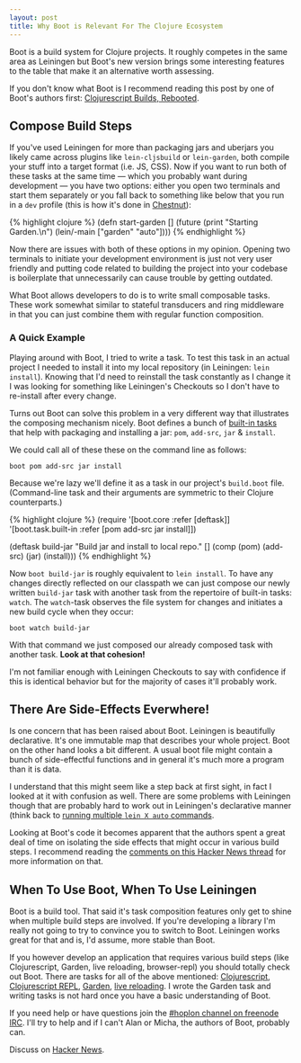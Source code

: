 ```yaml
---
layout: post
title: Why Boot is Relevant For The Clojure Ecosystem
---
```

Boot is a build system for Clojure projects. It roughly competes
in the same area as Leiningen but Boot's new version brings some
interesting features to the table that make it an alternative
worth assessing.

<aside>
If you don't know what Boot is I recommend reading this post by one of
Boot's authors first: <a
href="http://adzerk.com/blog/2014/11/clojurescript-builds-rebooted/">Clojurescript
Builds, Rebooted</a>.
</aside>

## Compose Build Steps

If you've used Leiningen for more than packaging jars and uberjars
you likely came across plugins like `lein-cljsbuild` or
`lein-garden`, both compile your stuff into a target format (i.e. JS, CSS).
Now if you want to run both of these tasks at the same time — which
you probably want during development — you have two options: either
you open two terminals and start them separately or you fall back to
something like below that you run in a `dev` profile (this is how it's
done in [Chestnut](https://github.com/plexus/chestnut)):

{% highlight clojure %}
(defn start-garden []
  (future
    (print "Starting Garden.\n")
    (lein/-main ["garden" "auto"])))
{% endhighlight %}

Now there are issues with both of these options in my opinion. Opening
two terminals to initiate your development environment is just not
very user friendly and putting code related to building the project
into your codebase is boilerplate that unnecessarily can cause trouble
by getting outdated.

What Boot allows developers to do is to write small composable tasks.
These work somewhat similar to stateful transducers and ring middleware
in that you can just combine them with regular function composition.

### A Quick Example

Playing around with Boot, I tried to write a task. To test this task
in an actual project I needed to install it into my local repository
(in Leiningen: `lein install`).  Knowing that I'd need to reinstall
the task constantly as I change it I was looking for something like
Leiningen's Checkouts so I don't have to re-install after every
change.

Turns out Boot can solve this problem in a very different way
that illustrates the composing mechanism nicely. Boot defines a
bunch of
[built-in tasks](https://github.com/boot-clj/boot/blob/master/boot/core/src/boot/task/built_in.clj)
that help with packaging and installing a jar: `pom`, `add-src`, `jar`
& `install`.

We could call all of these these on the command line as follows:

```
boot pom add-src jar install
```

Because we're lazy we'll define it as a task in our project's
`build.boot` file. (Command-line task and their arguments are
symmetric to their Clojure counterparts.)

{% highlight clojure %}
(require '[boot.core          :refer [deftask]]
         '[boot.task.built-in :refer [pom add-src jar install]])

(deftask build-jar
  "Build jar and install to local repo."
  []
  (comp (pom) (add-src) (jar) (install)))
{% endhighlight %}

Now `boot build-jar` is roughly equivalent to `lein install`. To have
any changes directly reflected on our classpath we can just compose
our newly written `build-jar` task with another task from the
repertoire of built-in tasks: `watch`. The `watch`-task observes the
file system for changes and initiates a new build cycle when they
occur:

```
boot watch build-jar
```

With that command we just composed our already composed task with
another task. **Look at that cohesion!**

<aside>I'm not familiar enough with Leiningen Checkouts to say with
confidence if this is identical behavior but for the majority of cases it'll
probably work.</aside>

## There Are Side-Effects Everwhere!

Is one concern that has been raised about Boot. Leiningen is
beautifully declarative. It's one immutable map that describes your
whole project. Boot on the other hand looks a bit different.  A usual
boot file might contain a bunch of side-effectful functions and in
general it's much more a program than it is data.

I understand that this might seem like a step back at first sight, in
fact I looked at it with confusion as well. There are some problems
with Leiningen though that are probably hard to work out in
Leiningen's declarative manner (think back to
[running multiple `lein X auto` commands](https://github.com/technomancy/leiningen/issues/1752).

Looking at Boot's code it becomes apparent that the authors spent a
great deal of time on isolating the side effects that might occur in
various build steps. I recommend reading the
[comments on this Hacker News thread](https://news.ycombinator.com/item?id=8553189)
for more information on that.

## When To Use Boot, When To Use Leiningen

Boot is a build tool. That said it's task composition features only
get to shine when multiple build steps are involved. If you're
developing a library I'm really not going to try to convince you to
switch to Boot.  Leiningen works great for that and is, I'd assume,
more stable than Boot.

If you however develop an application that requires various build
steps (like Clojurescript, Garden, live reloading, browser-repl) you
should totally check out Boot. There are tasks for all of the above
mentioned: [Clojurescript](https://github.com/adzerk/boot-cljs),
[Clojurescript REPL](https://github.com/adzerk/boot-cljs-repl),
[Garden](https://github.com/martinklepsch/boot-garden),
[live reloading](https://github.com/adzerk/boot-reload). I wrote the
Garden task and writing tasks is not hard once you have a basic
understanding of Boot.

If you need help or have questions join the
[#hoplon channel on freenode IRC](http://webchat.freenode.net/?channels=hoplon).
I'll try to help and if I can't Alan or Micha, the authors of Boot,
probably can.

Discuss on [Hacker News](https://news.ycombinator.com/item?id=8568496).
